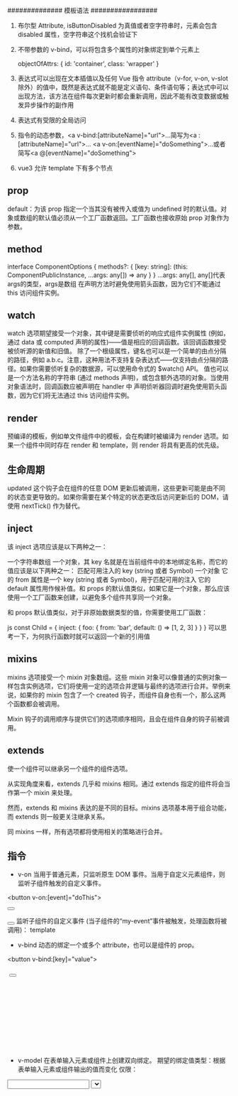 ############## 模板语法 #################

1. 布尔型 Attribute, isButtonDisabled 为真值或者空字符串时，元素会包含 disabled 属性，空字符串这个找机会验证下
2. 不带参数的 v-bind，可以将包含多个属性的对象绑定到单个元素上

   <div v-bind="objectOfAttrs"></div>
   objectOfAttrs: {
       id: 'container',
       class: 'wrapper'
   }

3. 表达式可以出现在文本插值以及任何 Vue 指令 attribute（v-for, v-on, v-slot 除外）的值中，既然是表达式就不能是定义语句、条件语句等；表达式中可以出现方法，该方法在组件每次更新时都会重新调用，因此不能有改变数据或触发异步操作的副作用

4. 表达式有受限的全局访问

5. 指令的动态参数，<a v-bind:[attributeName]="url">...</a>简写为<a :[attributeName]="url">...</a> <a v-on:[eventName]="doSomething">...</a>或者简写<a @[eventName]="doSomething">

6. vue3 允许 template 下有多个节点

## prop
default：为该 prop 指定一个当其没有被传入或值为 undefined 时的默认值。对象或数组的默认值必须从一个工厂函数返回。工厂函数也接收原始 prop 对象作为参数。
## method
interface ComponentOptions {
  methods?: {
    [key: string]: (this: ComponentPublicInstance, ...args: any[]) => any
  }
}
...args: any[], any[]代表args的类型，args是数组
在声明方法时避免使用箭头函数，因为它们不能通过 this 访问组件实例。
## watch
watch 选项期望接受一个对象，其中键是需要侦听的响应式组件实例属性 (例如，通过 data 或 computed 声明的属性)——值是相应的回调函数。该回调函数接受被侦听源的新值和旧值。
除了一个根级属性，键名也可以是一个简单的由点分隔的路径，例如 a.b.c。注意，这种用法不支持复杂表达式——仅支持由点分隔的路径。如果你需要侦听复杂的数据源，可以使用命令式的 $watch() API。
值也可以是一个方法名称的字符串 (通过 methods 声明)，或包含额外选项的对象。当使用对象语法时，回调函数应被声明在 handler 中
声明侦听器回调时避免使用箭头函数，因为它们将无法通过 this 访问组件实例。

## render
预编译的模板，例如单文件组件中的模板，会在构建时被编译为 render 选项。如果一个组件中同时存在 render 和 template，则 render 将具有更高的优先级。
## 生命周期
updated
这个钩子会在组件的任意 DOM 更新后被调用，这些更新可能是由不同的状态变更导致的。如果你需要在某个特定的状态更改后访问更新后的 DOM，请使用 nextTick() 作为替代。

## inject
该 inject 选项应该是以下两种之一：

一个字符串数组
一个对象，其 key 名就是在当前组件中的本地绑定名称，而它的值应该是以下两种之一：
匹配可用注入的 key (string 或者 Symbol)
一个对象
它的 from 属性是一个 key (string 或者 Symbol)，用于匹配可用的注入
它的 default 属性用作候补值。和 props 的默认值类似，如果它是一个对象，那么应该使用一个工厂函数来创建，以避免多个组件共享同一个对象。

和 props 默认值类似，对于非原始数据类型的值，你需要使用工厂函数：

js
const Child = {
  inject: {
    foo: {
      from: 'bar',
      default: () => [1, 2, 3]
    }
  }
}
可以思考一下，为何执行函数时就可以返回一个新的引用值

## mixins
mixins 选项接受一个 mixin 对象数组。这些 mixin 对象可以像普通的实例对象一样包含实例选项，它们将使用一定的选项合并逻辑与最终的选项进行合并。举例来说，如果你的 mixin 包含了一个 created 钩子，而组件自身也有一个，那么这两个函数都会被调用。

Mixin 钩子的调用顺序与提供它们的选项顺序相同，且会在组件自身的钩子前被调用。

## extends
使一个组件可以继承另一个组件的组件选项。

从实现角度来看，extends 几乎和 mixins 相同。通过 extends 指定的组件将会当作第一个 mixin 来处理。

然而，extends 和 mixins 表达的是不同的目标。mixins 选项基本用于组合功能，而 extends 则一般更关注继承关系。

同 mixins 一样，所有选项都将使用相关的策略进行合并。

## 指令
- v-on
当用于普通元素，只监听原生 DOM 事件。当用于自定义元素组件，则监听子组件触发的自定义事件。
<!-- 动态事件 -->
<button v-on:[event]="doThis"></button>
<!-- 内联声明 -->
<button v-on:click="doThat('hello', $event)"></button>
<!-- 不带表达式地阻止默认事件 -->
<form @submit.prevent></form>
<!-- 对象语法 -->
<button v-on="{ mousedown: doThis, mouseup: doThat }"></button>
监听子组件的自定义事件 (当子组件的“my-event”事件被触发，处理函数将被调用)：
template
<MyComponent @my-event="handleThis" />
<!-- 内联声明 -->
<MyComponent @my-event="handleThis(123, $event)" />

- v-bind
动态的绑定一个或多个 attribute，也可以是组件的 prop。
<!-- 动态 attribute 名 -->
<button v-bind:[key]="value"></button>
<!-- 缩写 -->
<img :src="imageSrc" />
<!-- 缩写形式的动态 attribute 名 -->
<button :[key]="value"></button>
<!-- class 绑定 -->
<div :class="{ red: isRed }"></div>
<div :class="[classA, classB]"></div>
<div :class="[classA, { classB: isB, classC: isC }]"></div>

<!-- style 绑定 -->
<div :style="{ fontSize: size + 'px' }"></div>
<div :style="[styleObjectA, styleObjectB]"></div>

<!-- 绑定对象形式的 attribute -->
<div v-bind="{ id: someProp, 'other-attr': otherProp }"></div>

<!-- prop 绑定。“prop” 必须在子组件中已声明。 -->
<MyComponent :prop="someThing" />

<!-- 传递子父组件共有的 prop -->
<MyComponent v-bind="$props" />

<!-- XLink -->
<svg><a :xlink:special="foo"></a></svg>
- v-model
在表单输入元素或组件上创建双向绑定。
期望的绑定值类型：根据表单输入元素或组件输出的值而变化
仅限：
<input>
<select>
<textarea>
components
修饰符：
.lazy ——监听 change 事件而不是 input
.number ——将输入的合法符串转为数字

- v-slot
<!-- 接收 prop 的具名插槽 -->
<InfiniteScroll>
  <template v-slot:item="slotProps">
    <div class="item">
      {{ slotProps.item.text }}
    </div>
  </template>
</InfiniteScroll>

<!-- 接收 prop 的默认插槽，并解构 -->
<Mouse v-slot="{ x, y }">
  Mouse position: {{ x }}, {{ y }}
</Mouse>

cloak	英[kləʊk]
美[kloʊk]
n.	斗篷; (尤指旧时的)披风; 遮盖物;
vt.	遮盖; 掩盖;

chalk	英[tʃɔːk]
美[tʃɑːk]
n.	(白色或彩色的)粉笔; 白垩;
vt.	用粉笔写(或画);

## 样式
子组件的根元素
使用 scoped 后，父组件的样式将不会渗透到子组件中。不过，子组件的根节点会同时被父组件的作用域样式和子组件的作用域样式影响。这样设计是为了让父组件可以从布局的角度出发，调整其子组件根元素的样式。

## 全局属性的使用
// 之前(Vue 2.x)
Vue.prototype.$http = () => {}
 
// 之后(Vue 3.x)
const app = Vue.createApp({})
app.config.globalProperties.$http = () => {}
当我们想在组件内调用http时需要使用getCurrentInstance()来获取。

import { getCurrentInstance, onMounted } from "vue";
export default {
  setup( ) {
    const { ctx } = getCurrentInstance(); //获取上下文实例，ctx=vue2的this
    onMounted(() => {
      console.log(ctx, "ctx");
      ctx.http();
    });
  },
};

############## 响应式基础 #################

1. vue3 的 provide-inject 支持响应式；但 vue2 不支持

############## SSR #################
hydrate 混合

## 新增特性

组合 api
setup: ref 和 reactive, computed 和 watch, 新的生命周期函数，provide 和 inject
新组件：Fragment 新组件，Teleport 瞬移组件, suspense 异步加载组件的 loading 界面
其他 API 更新：全局 API 的修改，将原来的全局 API 转移到应用对象，模板语法变化

## 创建 vue3 项目的两种方式

### vue-cli 创建

npm install -g @vue/cli
vue --version // 4.5.0 以上才行
vue create my-project
选第三个手动选择->选 TS 按下空格->选 vue3->一路回车

### 使用 vite 创建

基于原生 ESM 驱动的构建工具，在开发环境下基于浏览器原生 ES imports 开发
能在本地快速启动，生产环境 Rollup 打包：快速冷启动，不需等待打包操作；即时的热模块更新，替换性能和模块数量的解耦让更新起飞；按需编译，不需等待整个应用编译完成
npm init vite-app <project-name>
cd <project-name>
npm install
npm run dev

## 组合 API 常用部分

1. setup

也是个函数或者叫回调函数，在程序运行的时候只执行一次

- 新的配置选项，所有的组合 API 函数都在此使用，只在初始化的时候执行一次
- 函数如果返回对象，对象中的属性或者方法，模板中可以直接使用
  > 修改文件内容重启后出现 error Insert `⏎` prettier/prettier 解决方法
  > https://blog.csdn.net/qq_45432996/article/details/105552757
  > "editor.formatOnSave": true

编辑组件遇到的问题及解决办法

- vscode 安装并启用 Volar
  The recommended IDE setup is VSCode + the Volar extension. Volar provides syntax highlighting, TypeScript support, and intellisense for template expressions and component props.
  Volar replaces Vetur, our previous official VSCode extension for Vue 2. If you have Vetur currently installed, make sure to disable it in Vue 3 projects.
- Mac 更新 VSCode 写权限被拒绝 Cannot update while running on a read-only volume
  执行以下命令并重启 vscode, 有时新插件老版本不支持，比如 volar
  sudo chown -R \$USER ~/Library/Caches/com.microsoft.VSCode.ShipIt

2. ref

- 作用： ref 定义一个响应式的数据
- 语法：const xxx = ref(initValue)
  - 创建一个响应式数据的引用(reference)对象
  - js 中操作数据：xxx.value
  - 模板中操作数据：不需要.value
- 一般用来定义一个基本类型的响应式数据，言外之意对象就用 reactive

3. reactive

- 作用：定义多个数据的响应式，就是定义响应式的对象
- const proxy = reactive(obj):接受一个普通对象然后返回该普通对象的响应式代理器对象
- 响应式转换是深层的：会影响对象内部所有嵌套的属性，通过代理对象操作源对象内部数据都是响应式的
  内部基于 ES6 的 Proxy 实现，
- 操作代理数据影响界面更新渲染

4. vue2 和 vue3 的响应式对比

- vue2 的响应式
  - 核心：
    - 对象：通过 defineProperty 对对象的已有属性值的读取和修改进行劫持（监视/拦截）
    - 数组：通过重写数组更新数组一系列更新元素的方法来实现元素修改的劫持
  - 问题：
    - 对象直接新添加的属性或者删除已有的属性，界面不会自动更新
    - 直接通过下标替换元素或者更新 length,界面不会自动更新
      后面就有了`$set` 方法来实现数据的响应式操作
- vue3 的响应式
  通过 Proxy 和 Reflect 的配合来实现了监视及数据的响应式操作

  - 通过 Proxy(代理)：拦截对 data 的任意属性的任意（13 种）操作，包括属性的读写、添加和删除等；cont p = new Proxy(target, handler) handler 用来监视数据的变化，内部还要配合 Reflect 实现
  - 通过 Reflect(反射)：动态对被代理对象的相应属性进行特定的操作；所谓反射就是你给我这个事物，我可以把这个事物的内部东西再给你；通过反射对象可以将当前代理对象或者目标对象当中相关的属性、属性值或者属性的操作直接给你返回过来；Reflect 是个内置对象，不能 new 的，它里面所有的相关方法得通过调用它的静态方法才行或者说叫直接调用
  - vue3 响应式原理

  ```javascript
  // 目标对象
  const user = {
    name: "xx",
    age: 28,
    gf: {
      name: "yy",
      age: 25,
      cars: ["BMW", "BENZ", "audi"],
    },
  };

  // 把目标对象变成代理对象, 第二个参数是一些处理器对象，处理器对象里面有一些监视方法，
  // 监视方法再加上反射对象里面一些对应的方法来实现数据的响应式
  // 参数1：user->target目标对象
  // 参数2：handler->处理器对象，用来监视数据及对数据的操作
  const proxyUser = new Proxy(user, {
    // 获取目标对象中的某个属性值
    get(target, prop) {
      console.log("get方法调用了");
      // 这里要通过反射对象将数据返回去
      return Reflect.get(target, prop);
    },
    // 修改目标对象的属性值/为目标对象添加新的属性
    set(target, prop, val) {
      console.log("set方法调用了");
      // 这里要通过反射对象将数据返回去
      return Reflect.set(target, prop, val);
    },
    // 删除目标对象中的某个属性
    deleteProperty(target, prop) {
      console.log("delete方法调用了");
      return Reflect.deleteProperty(target, prop);
    },
  });

  // 通过代理对象获取目标对象中的某个属性值
  console.log(proxyUser.name);
  // 通过代理对象更新目标对象中的某个属性值
  proxyUser.name = "yy";
  console.log(user);
  // 通过代理对象向目标对象中添加一个新的属性
  proxyUser.gender = "male";
  console.log(user);
  delete proxyUser.name;
  console.log(user);
  // 更新目标对象中属性对象的属性, 说明是个深度监视的操作
  proxyUser.gf.name = "zz";
  console.log(user);
  ```
proxy可以直接监听数组的变化，proxy可以直接监听对象而非属性。
vue2.0中，比如vm.arr.length–或者vm.arr[0]=100均不能触发视图更新；
如果想更新索引可以使用
vm.$set(vm.arr,0,100)
或者
vm.$delete(vm.arr,0);
proxy返回的是一个新对象，我们可以只操作新对象达到目的，不需要深度遍历监听，性能高于Object.defineProperty；而Object.defineProperty只能遍历对象属性直接修改。

proxy有多达13种拦截方法，不限于apply、ownKeys、deleteProperty、has等是object.defineProperty不具备的。
看到这可能有人要问了，既然Proxy能解决以上两个问题，并且Proxy做为es6的新属性在vue2.x以前就有了，为何vue2.x不使用Proxy呢？一个很重要的缘由就是：vue

Proxy是es6提供的新特性，兼容性很差，最主要的是这个属性没法用polyfill来兼容

Object.defineProperty只能劫持对象的属性,所以咱们须要对每一个对象的每一个属性进行遍历。Vue 2.x里，是经过 递归 + 遍历 data 对象来实现对数据的监控的，若是属性值也是对象那么须要深度遍历,显然若是能劫持一个完整的对象是才是更好的选择。
5. setup 的细节

- setup 的执行时机

  vv3 指令可以快速创建一个 vue3 的单文件组件, vscode 可以配置，code->首选项->配置用户代码片段->搜 vue.json 或者 vue, 里面进行配置，该换行换行该转义转义

  ```json
  {
    // Place your snippets for vue here. Each snippet is defined under a snippet name and has a prefix, body and
    // description. The prefix is what is used to trigger the snippet and the body will be expanded and inserted. Possible variables are:
    // $1, $2 for tab stops, $0 for the final cursor position, and ${1:label}, ${2:another} for placeholders. Placeholders with the
    // same ids are connected.
    // Example:
    // "Print to console": {
    // 	"prefix": "log",
    // 	"body": [
    // 		"console.log('$1');",
    // 		"$2"
    // 	],
    // 	"description": "Log output to console"
    // }
    "Print5 to console": {
      "prefix": "vv3",
      "body": [
        "<template>",
        "</template>",
        "<script lang=\"ts\">",
        "import { defineComponent } from 'vue'",
        "export default defineComponent({",
        "\tname: 'App'",
        "})",
        "</script>"
      ],
      "description": "Log output to console"
    }
  }
  ```

  eslint 会校验多单词命名子组件

  - 在 beforeCreate 之前执行一次，此时组件实例还未创建
  - this 是 undefined,说明就不能通过 this 再去调用 data/computed/methods
  - 其实所有的 composition API 相关回调函数中也都不可以

- setup 返回值
  - setup 的返回值是一个对象，内部的属性和方法是给 html 模板使用的
  - setup 中对象内部的属性和 data 函数中的 return 对象的属性都可以在 html 模板中使用
  - setup 中对象内部的属性和 data 函数中的 return 对象的属性会合并为组件对象的属性
  - setup 中的对象的方法和 method 对象中的方法会合并为组件对象的方法
  - 重名时 setup 优先
  - 注意事项：
  - 在 Vue3 中尽量不要混合的使用 data 和 setup 及 methods 和 setup；setup 访问不到 methods 里的方法和 data 里的属性，因为 this 是 undefined, setup 执行是在 beforeCreate 之前，此时组件还没被创建出来
  - setup 不能是一个 async 函数，因为返回值不再是 return 的对象，而是 promise，模板看不到
- setup 参数
  - setup(props, context)/setup(props, {attrs,slots,emit})
  - props: 包含 props 配置声明且传入了的所有属性的对象
  - attrs: 包含没有在 props 配置中声明的属性的对象，相当于 `this.$attrs`
  - slots: 包含所有传入的插槽内容的对象，相当于 `this.$slots`
  - emit: 用来分发自定义事件的函数，相当于 `this.$emit`
setup(props) {
    console.log(props.title)
  }
}
请注意如果你解构了 props 对象，解构出的变量将会丢失响应性。因此我们推荐通过 props.xxx 的形式来使用其中的 props。
6. reactive 和 ref 细节
   ref 也可以对对象进行处理

- 是 Vue3 的 composition API 中 2 个最重要的响应式 API
- ref 用来处理基本类型数据, reactive 用来处理对象(递归深度响应式)
- 如果用 ref 对象/数组, 内部会自动将对象/数组转换为 reactive 的代理对象
- ref 内部: 通过给 value 属性添加 getter/setter 来实现对数据的劫持
- reactive 内部: 通过使用 Proxy 来实现对对象内部所有数据的劫持, 并通过 Reflect 操作对象内部数据
- ref 的数据操作: 在 js 中要.value, 在模板中不需要(内部解析模板时会自动添加.value)

7. 计算属性与监视

- computed 函数:
  - 与 computed 配置功能一致
  - 只有 getter
  - 有 getter 和 setter
- watch 函数
  - 与 watch 配置功能一致
  - 监视指定的一个或多个响应式数据, 一旦数据变化, 就自动执行监视回调
  - 默认初始时不执行回调, 但可以通过配置 immediate 为 true, 来指定初始时立即执行第一次
  - 通过配置 deep 为 true, 来指定深度监视
- watchEffect 函数

- 不用直接指定要监视的数据, 回调函数中使用的哪些响应式数据就监视哪些响应式数据
- 默认初始时就会执行第一次, 从而可以收集需要监视的数据
- 监视数据发生变化时回调


hydrate 激活
英[haɪˈdreɪt , ˈhaɪdreɪt]
美[ˈhaɪdreɪt]
n.	水合物;
vt.	使吸入水分; 使水合; 使成水合物;


8. vue3 生命周期

卸载前、卸载后换成了 beforeUnmount、unmounted; vue2 中的都能在 vue3 中使用，但 vue2 中是 options 选项， vue3 都是组合式的 api；新增两个钩子函数主要用来做调试的

- 与 2.x 版本生命周期相对应的组合式 API
  vue2 中有 11 个，8 个常见的，2 个缓存组件的，1 个错误捕获的；vue3 中常见剩 6 个，因为有俩用 setup 代替了

beforeCreate -> 使用 setup()
created -> 使用 setup()
beforeMount -> onBeforeMount
mounted -> onMounted
beforeUpdate -> onBeforeUpdate
updated -> onUpdated
beforeDestroy -> onBeforeUnmount
destroyed -> onUnmounted
errorCaptured -> onErrorCaptured

- 新增的钩子函数

组合式 API 还提供了以下调试钩子函数：

onRenderTracked
onRenderTriggered

- 执行顺序
  3.0 中的 setup
  2.x 中的 beforeCreate
  2.x 中的 created
  3.0 中的 onBeforeMount
  2.x 中的 beforeMount
  3.0 中的 onMounted
  2.x 中的 mounted

  3.0 中的 onBeforeUpdate
  2.x 中的 beforeUpdate
  3.0 中的 onUpdated
  2.x 中的 updated
  3.0 中的 onBeforeUnmount
  2.x 中的 beforeUnmount
  3.0 中的 onUnmounted
  2.x 中的 unmounted

  组件销毁前需要清空以下内容：事件(this.button.off && this.button.off())，定时器，动画，容器内容（this.container.empty()），数据(this._data = null)，

9. 自定义 hook 函数

- 使用 Vue3 的组合 API 封装的可复用的功能函数
- 自定义 hook 的作用类似于 vue2 中的 mixin 技术
- 自定义 Hook 的优势: 很清楚复用功能代码的来源, 更清楚易懂

10. toRefs

- 把一个响应式对象转换成普通对象，该普通对象的每个 property 都是一个 ref
- 应用: 当从合成函数返回响应式对象时，toRefs 非常有用，这样消费组件就可以在不丢失响应式的情况下对返回的对象进行分解使用
- 问题: reactive 对象取出的所有属性值都是非响应式的
- 解决: 利用 toRefs 可以将一个响应式 reactive 对象的所有原始属性转换为响应式的 ref 属性

11. ref 获取元素
    利用 ref 函数获取组件中的标签元素
    功能需求: 让输入框自动获取焦点

## 组合 API 其他部分

1.  shallowReactive 与 shallowRef

- shallowReactive : 只处理了对象内最外层属性的响应式(也就是浅响应式)

- shallowRef: 只处理了 value 的响应式, 不进行对象的 reactive 处理

- 什么时候用浅响应式呢?
  - 一般情况下使用 ref 和 reactive 即可
  - 如果有一个对象数据, 结构比较深, 但变化时只是外层属性变化 ===> shallowReactive
  - 如果有一个对象数据, 后面会产生新的对象来替换 ===> shallowRef

2. readonly 与 shallowReadonly

- readonly:
  - 深度只读数据
  - 获取一个对象 (响应式或纯对象) 或 ref 并返回原始代理的只读代理。
  - 只读代理是深层的：访问的任何嵌套 property 也是只读的。
- shallowReadonly
  - 浅只读数据
  - 创建一个代理，使其自身的 property 为只读，但不执行嵌套对象的深度只读转换
- 应用场景:
  - 在某些特定情况下, 我们可能不希望对数据进行更新的操作, 那就可以包装生成一个只读代理对象来读取数据, 而不能修改或删除

3. toRaw 与 markRaw

- toRaw
  - 返回由 reactive 或 readonly 方法转换成响应式代理的普通对象。
  - 这是一个还原方法，可用于临时读取，访问不会被代理/跟踪，写入时也不会触发界面更新。
- markRaw
  - 标记一个对象，使其永远不会转换为代理。返回对象本身
  - 应用场景:
    - 有些值不应被设置为响应式的，例如复杂的第三方类实例或 Vue 组件对象。
    - 当渲染具有不可变数据源的大列表时，跳过代理转换可以提高性能。

4. toRef

- 为源响应式对象上的某个属性创建一个 ref 对象, 二者内部操作的是同一个数据值, 更新时二者是同步的
- 区别 ref: 拷贝了一份新的数据值单独操作, 更新时相互不影响
- 应用: 当要将 某个 prop 的 ref 传递给复合函数时，toRef 很有用

5. customRef

- 创建一个自定义的 ref，并对其依赖项跟踪和更新触发进行显式控制
- 需求: 使用 customRef 实现 debounce 的示例

6.  provide 与 inject

- provide 和 inject 提供依赖注入，功能类似 2.x 的 provide/inject
- 实现跨层级组件(祖孙)间通信

7. 响应式数据的判断

- isRef: 检查一个值是否为一个 ref 对象
- isReactive: 检查一个对象是否是由 reactive 创建的响应式代理
- isReadonly: 检查一个对象是否是由 readonly 创建的只读代理
- isProxy: 检查一个对象是否是由 reactive 或者 readonly 方法创建的代理

## 手写组合 API

主要是实现里面的劫持操作，没有实现页面更新操作

1. shallowReactive 与 reactive
2. shallowRef 与 ref
3. shallowReadonly 与 readonly
4. isRef, isReactive 与 isReadonly

## 其他新组件和 API

1. 新组件

1) Fragment(片断)
   在 Vue2 中: 组件必须有一个根标签
   在 Vue3 中: 组件可以没有根标签, 内部会将多个标签包含在一个 Fragment 虚拟元素中
   好处: 减少标签层级, 减小内存占用
2) Teleport(瞬移)
   把一些东西瞬间移动到指定的位置
   Teleport 提供了一种干净的方法, 让组件的 html 在父组件界面外的特定标签(很可能是 body)下插入显示
3) Suspense(不确定的)
   它们允许我们的应用程序在等待异步组件时渲染一些后备内容，可以让我们创建一个平滑的用户体验

2. 其他新的 API #全新的全局 API
   createApp()
   defineProperty()
   defineAsyncComponent()
   nextTick()
   将原来的全局 API 转移到应用对象
   app.component()
   app.config()
   app.directive()
   app.mount()
   app.unmount()
   app.use()
   模板语法变化
   v-model 的本质变化
   prop：value -> modelValue；
   event：input -> update:modelValue；
   .sync 修改符已移除, 由 v-model 代替
   <ChildComponent v-model:title="pageTitle" v-model:content="pageContent" />
   v-if 优先 v-for 解析



extraneous
英[ɪkˈstreɪniəs]
美[ɪkˈstreɪniəs]
adj.	没有直接联系的; 无关的;
[例句]We do not want any extraneous information on the page.
我们不希望这一页上有任何无关的信息。